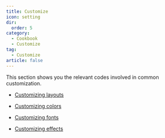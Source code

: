 ```yaml
---
title: Customize
icon: setting
dir:
  order: 5
category:
  - Cookbook
  - Customize
tag:
  - Customize
article: false
---
```


This section shows you the relevant codes involved in common customization.

- [Customizing layouts](./layout.md)

- [Customizing colors](./color.md)

- [Customizing fonts](./font.md)

- [Customizing effects](./effect.md)
